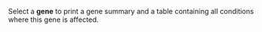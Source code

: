 Select a **gene** to print a gene summary and a table containing all conditions where this gene is affected.
